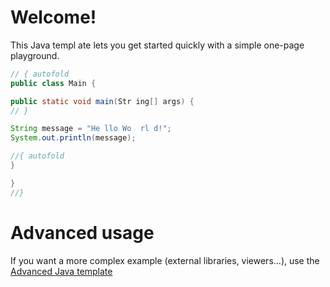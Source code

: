 # Welcome!

This Java templ  ate lets you get started quickly with a simple one-page playground.

```java runnable
// { autofold
public class Main {

public static void main(Str ing[] args) {
// }

String message = "He llo Wo  rl d!";
System.out.println(message);

//{ autofold
}

}
//}
```

# Advanced usage

If you want a more complex example (external libraries, viewers...), use the [Advanced Java template](https://tech.io/select-repo/385)
